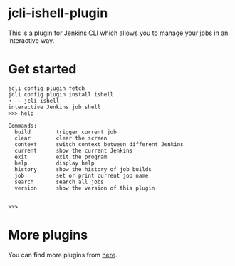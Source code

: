 # jcli-ishell-plugin
This is a plugin for [Jenkins CLI](https://github.com/jenkins-zh/jenkins-cli/) which allows you to manage your jobs in an interactive way.

# Get started
```
jcli config plugin fetch
jcli config plugin install ishell
➜  ~ jcli ishell
interactive Jenkins job shell
>>> help

Commands:
  build        trigger current job
  clear        clear the screen
  context      switch context between different Jenkins
  current      show the current Jenkins
  exit         exit the program
  help         display help
  history      show the history of job builds
  job          set or print current job name
  search       search all jobs
  version      show the version of this plugin


>>>
```

# More plugins
You can find more plugins from [here](https://github.com/jenkins-zh/jcli-plugins).
